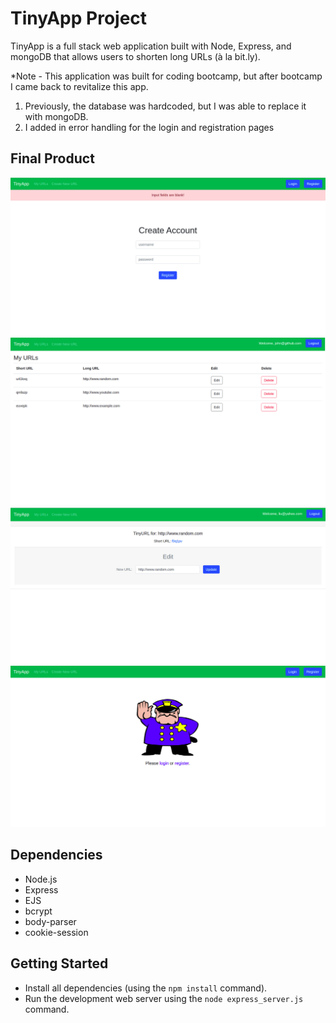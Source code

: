 # TinyApp Project

TinyApp is a full stack web application built with Node, Express, and mongoDB that allows users to shorten long URLs (à la bit.ly).

*Note - This application was built for coding bootcamp, but after bootcamp I came back to revitalize this app. 

1. Previously, the database was hardcoded, but I was able to replace it with mongoDB. 
2. I added in error handling for the login and registration pages

## Final Product

!["register-error"](https://github.com/kvnchu2/tinyapp/blob/master/docs/register-error.jpeg?raw=true)
!["url-table "](https://github.com/kvnchu2/tinyapp/blob/master/docs/url-table.jpeg?raw=true)
!["screenshot for edit page"](https://github.com/kvnchu2/tinyapp/blob/master/docs/update.jpeg?raw=true)
!["forbidden"](https://github.com/kvnchu2/tinyapp/blob/master/docs/forbidden.jpeg?raw=true)

## Dependencies

- Node.js
- Express
- EJS
- bcrypt
- body-parser
- cookie-session

## Getting Started

- Install all dependencies (using the `npm install` command).
- Run the development web server using the `node express_server.js` command.